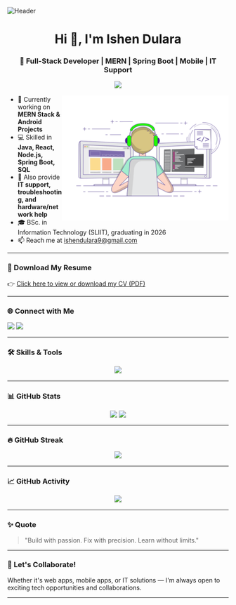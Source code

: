 <!-- Header Banner -->
![Header](https://raw.githubusercontent.com/ishendulara/ishendulara/main/banner-modern-code.jpg)

<h1 align="center">Hi 👋, I'm Ishen Dulara</h1>
<h3 align="center">🚀 Full-Stack Developer | MERN | Spring Boot | Mobile | IT Support</h3>

<p align="center">
  <img src="https://readme-typing-svg.herokuapp.com?font=Fira+Code&pause=1000&color=16A34A&width=440&lines=Web+%26+Mobile+Developer;Tech+Problem+Solver;IT+Support+Specialist" />
</p>

<img align="right" alt="Coding" width="380" src="https://github.com/ishendulara/ishendulara/blob/main/coding-freak.gif" />

- 🔭 Currently working on **MERN Stack & Android Projects**
- 💻 Skilled in **Java, React, Node.js, Spring Boot, SQL**
- 🧰 Also provide **IT support, troubleshooting, and hardware/network help**
- 🎓 BSc. in Information Technology (SLIIT), graduating in 2026
- 📫 Reach me at [ishendulara9@gmail.com](mailto:ishendulara9@gmail.com)

---

### 📄 Download My Resume

👉 [Click here to view or download my CV (PDF)](https://github.com/ishendulara/ishendulara/raw/main/Ishen%20Dulara-%20Software%20Engineer.pdf)

---

### 🌐 Connect with Me

<p align="left">
  <a href="https://www.linkedin.com/in/ishen-dulara-kulasinghe-5869b0323/" target="_blank"><img src="https://img.shields.io/badge/LinkedIn-0A66C2?style=for-the-badge&logo=linkedin&logoColor=white" /></a>
  <a href="https://www.facebook.com/ishen.dulara.9/" target="_blank"><img src="https://img.shields.io/badge/Facebook-1877F2?style=for-the-badge&logo=facebook&logoColor=white" /></a>
</p>

---

### 🛠️ Skills & Tools

<p align="center">
  <img src="https://skillicons.dev/icons?i=html,css,js,react,nodejs,mongodb,express,redux,java,spring,androidstudio,kotlin,git,github,linux,mysql,php,postman,vscode" />
</p>

---

### 📊 GitHub Stats

<div align="center">
  <img src="https://github-readme-stats.vercel.app/api?username=ishendulara&show_icons=true&theme=tokyonight&hide_border=true" height="165"/>
  <img src="https://github-readme-stats.vercel.app/api/top-langs/?username=ishendulara&layout=compact&theme=tokyonight&hide_border=true"/>
</div>

---

### 🔥 GitHub Streak

<p align="center">
  <img src="https://github-readme-streak-stats.herokuapp.com/?user=ishendulara&theme=tokyonight&hide_border=true"/>
</p>

---

### 📈 GitHub Activity

<p align="center">
  <img src="https://github-readme-activity-graph.vercel.app/graph?username=ishendulara&theme=github-compact&hide_border=true"/>
</p>

---

### ✨ Quote

> "Build with passion. Fix with precision. Learn without limits."

---

### 🙌 Let's Collaborate!

Whether it's web apps, mobile apps, or IT solutions — I'm always open to exciting tech opportunities and collaborations.

---

